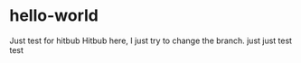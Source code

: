 # hello-world
Just test for hitbub
Hitbub here, I just try to change the branch.
just just test test